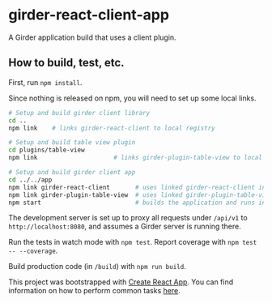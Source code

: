 # girder-react-client-app

A Girder application build that uses a client plugin.

## How to build, test, etc.

First, run `npm install`.

Since nothing is released on npm, you will need to set up some local links.

```bash
# Setup and build girder client library
cd ..
npm link    # links girder-react-client to local registry

# Setup and build table view plugin
cd plugins/table-view
npm link                     # links girder-plugin-table-view to local registry

# Setup and build girder client app
cd ../../app
npm link girder-react-client       # uses linked girder-react-client in app
npm link girder-plugin-table-view  # uses linked girder-plugin-table-view in app
npm start                          # builds the application and runs in watch mode
```

The development server is set up to proxy all requests under `/api/v1` to `http://localhost:8080`,
and assumes a Girder server is running there.

Run the tests in watch mode with `npm test`. Report coverage with `npm test -- --coverage`.

Build production code (in `/build`) with `npm run build`.

This project was bootstrapped with [Create React App](https://github.com/facebookincubator/create-react-app).
You can find information on how to perform common tasks
[here](https://github.com/facebookincubator/create-react-app/blob/master/packages/react-scripts/template/README.md).
